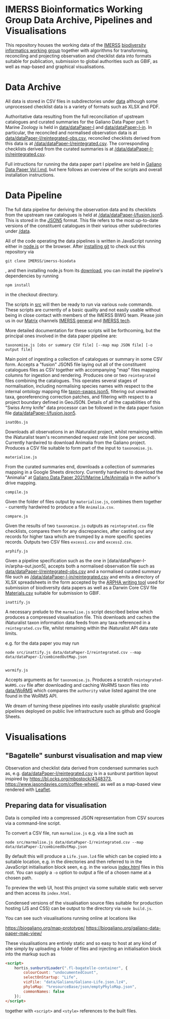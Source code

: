 # IMERSS Bioinformatics Working Group Data Archive, Pipelines and Visualisations

This repository houses the working data of the [IMERSS](https://imerss.org/) [biodiversity informatics working group](https://imerss.org/2019/01/01/biodiversity-informatics-working-group/)
together with algorithms for transforming, reconciling and projecting observation and checklist data into formats
suitable for publication, submission to global authorities such as GBIF, as well as map-based and graphical
visualisations.

# Data Archive

All data is stored in CSV files in subdirectories under [data](data) although some unprocessed checklist data is a
variety of formats such as XLSX and PDF.

Authoritative data resulting from the full reconciliation of upstream catalogues and curated summaries for the Galiano
Data Paper part 1: Marine Zoology is held in [data/dataPaper-I](data/dataPaper-I) and [data/dataPaper-I-in](data/dataPaper-I-in).
In particular, the reconciled and normalised observation data is at [data/dataPaper-I/reintegrated-obs.csv](data/dataPaper-I/reintegrated-obs.csv),
reconciled checklists derived from this data is at [/data/dataPaper-I/reintegrated.csv](/data/dataPaper-I/reintegrated.csv).
The corresponding checklists derived from the curated summaries is at [/data/dataPaper-I-in/reintegrated.csv](/data/dataPaper-I-in/reintegrated.csv).

Full intructions for running the data paper part I pipeline are held in
[Galiano Data Paper Vol I.md](Galiano%20Data%20Paper%20Vol%20I.md), but here follows an overview of the scripts and overall
installation instructions.

# Data Pipeline

The full data pipeline for deriving the observation data and its checklists from the upstream raw catalogues is held at
[/data/dataPaper-I/fusion.json5](/data/dataPaper-I/fusion.json5). This is stored in the [JSON5](https://json5.org/) format.
This file refers to the most up-to-date versions of the constituent catalogues in their various other subdirectories
under [/data](/data).

All of the code operating the data pipelines is written in JavaScript running either in [node.js](http://nodejs.org) or
the browser.
After [installing git](https://git-scm.com/book/en/v2/Getting-Started-Installing-Git) to check out this repository via

    git clone IMERSS/imerss-biodata

, and then installing node.js from its [download](https://nodejs.org/en/download/), you can install the pipeline's
dependencies by running

    npm install

in the checkout directory.

The scripts in [src](src) will then be ready to run via various `node` commands. These scripts are currently of a
basic quality and not easily usable without being in close contact with members of the IMERSS BIWG team. Please join us
in our [Matrix](https://matrix.org/) channels [IMERSS general](https://matrix.to/#/#imerss-general:matrix.org) and
[IMERSS tech](https://matrix.to/#/#imerss-tech:matrix.org).

More detailed documentation for these scripts will be forthcoming, but the principal ones involved in the data paper
pipeline are:

    taxonomise.js [obs or summary CSV file] [--map map JSON file] [-o output file]

Main point of ingesting a collection of catalogues or summary in some CSV form. Accepts a "fusion" JSON5 file laying out
all of the constituent catalogues files as CSV together with accompanying "map" files mapping columns for ingestion and
rendering. Produces one or two `reintegrated` files combining the catalogues. This operates several stages of
normalisation, including normalising species names with respect to the internal ontology mapping file
[taxon-swaps.json5](data/taxon-swaps.json5), filtering out unwanted taxa, georeferencing correction patches,
and filtering with respect to a project boundary defined in GeoJSON. Details of all the capabilities of this
"Swiss Army knife" data processor can be followed in the data paper fusion file [data/dataPaper-I/fusion.json5](data/dataPaper-I/fusion.json5).

    inatObs.js

Downloads all observations in an iNaturalist project, whilst remaining within the iNaturalist team's recommended request
rate limit (one per second). Currently hardwired to download Animalia from the Galiano project. Produces a CSV file suitable
to form part of the input to `taxonomise.js`.

    materialise.js

From the curated summaries end, downloads a collection of summaries mapping in a Google Sheets directory. Currently hardwired
to download the "Animalia" at [Galiano Data Paper 2021/Marine Life/Animalia](https://drive.google.com/drive/folders/14gItR0p_4wYo4K1__tyPYeIuc2yLr6l_)
in the author's drive mapping.

    compile.js

Given the folder of files output by `materialise.js`, combines them together - currently hardwired to produce a file `Animalia.csv`.

    compare.js

Given the results of two `taxonomise.js` outputs as `reintegrated.csv` file checklists, compares them for any discrepancies,
after casting out any records for higher taxa which are trumped by a more specific species records. Outputs two CSV files
`excess1.csv` and `excess2.csv`.

    arphify.js

Given a pipeline specification such as the one in [data/dataPaper-I-in/arpha-out.json5], accepts both a normalised
observation file such as [data/dataPaper-I/reintegrated-obs.csv](data/dataPaper-I/reintegrated-obs.csv) and a normalised
curated summary file such as [/data/dataPaper-I-in/reintegrated.csv](/data/dataPaper-I-in/reintegrated.csv) and emits a
directory of XLSX spreadsheets in the form accepted by the [ARPHA writing tool](https://arpha.pensoft.net/) used for
submission of biodiversity data papers as well as a Darwin Core CSV file
[Materials.csv](data/dataPaper-I-In/arphified/Materials.csv) suitable for submission to GBIF.

    inattify.js

A necessary prelude to the `marmalise.js` script described below which produces a compressed visualisation file. This downloads
and caches the iNaturalist taxon information data feeds from any taxa referenced in a `reintegrated.csv` file, whilst
remaining within the iNaturalist API data rate limits.

e.g. for the data paper you may run

    node src/inattify.js data/dataPaper-I/reintegrated.csv --map data/dataPaper-I/combinedOutMap.json


    wormify.js

Accepts arguments as for `taxonomise.js`. Produces a scratch `reintegrated-WoRMS.csv` file after downloading and
caching WoRMS taxon files into [data/WoRMS](data/WoRMS) which compares the `authority` value listed against the
one found in the WoRMS API.

We dream of turning these pipelines into easily usable pluralistic graphical pipelines deployed on public live infrastructure
such as github and Google Sheets.

# Visualisations

## "Bagatelle" sunburst visualisation and map view

Observation and checklist data derived from condensed summaries such as, e.g. [data/dataPaper-I/reintegrated.csv](data/dataPaper-I/reintegrated.csv)
is in a sunburst partition layout inspired by <https://bl.ocks.org/mbostock/4348373>,
<https://www.jasondavies.com/coffee-wheel/>, as well as a map-based view rendered with [Leaflet](https://leafletjs.com/).

## Preparing data for visualisation

Data is compiled into a compressed JSON representation from CSV sources via a command-line script.

To convert a CSV file, run `marmalise.js` e.g. via a line such as

    node src/marmalise.js data/dataPaper-I/reintegrated.csv --map data/dataPaper-I/combinedOutMap.json

By default this will produce a `Life.json.lz4` file which can be copied into a suitable location, e.g. in the </data>
directories and then referred to in the JavaScript initialisation block seen, e.g. in the various [index.html](index.html)
files in this root. You can supply a `-o` option to output a file of a chosen name at a chosen path.

To preview the web UI, host this project via some suitable static web server and then access its `index.html`.

Condensed versions of the visualisation source files suitable for production hosting (JS and CSS) can be output to the
<build> directory via `node build.js`.

You can see such visualisations running online at locations like

https://biogaliano.org/map-prototype/
https://biogaliano.org/galiano-data-paper-map-view/

These visualisations are entirely static and so easy to host at any kind of site simply by uploading a folder of files
and injecting an initialisation block into the markup such as

````html
<script>
    hortis.sunburstLoader(".fl-bagatelle-container", {
        colourCount: "undocumentedCount",
        selectOnStartup: "Life",
        vizFile: "data/Galiano/Galiano-Life.json.lz4",
        phyloMap: "%resourceBase/json/emptyPhyloMap.json",
        commonNames: false
    });
</script>
````

together with `<script>` and `<style>` references to the built files.
